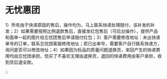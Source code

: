 # 无忧惠团

1）所有由于快递原因的售后，操作均为，马上联系快递处理赔付，该补发的补发；2）如果需要按照比例退款售后，直接发红包售后（可后台操作），提供产品和面单一起的图片给忘忧团售后申请赔付红包；3）客户需要修改地址：未出快递单号的订单，联系忘忧团客服修改地址；若已出单号，需要客户自行联系快递方，询问是否可以修改地址；4）如果因为标品的质量问题退换货，来回产生的快递费用均由忘忧团承担，但买了不喜欢无理由退换货，退回的快递费用由客户承担，收到货后退全款。

💡